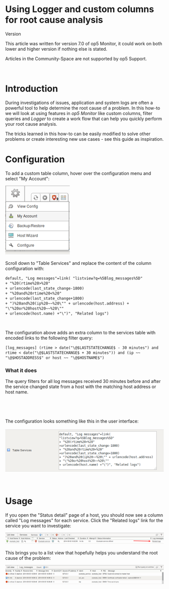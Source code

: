 # Using Logger and custom columns for root cause analysis

Version

This article was written for version 7.0 of op5 Monitor, it could work on both lower and higher version if nothing else is stated.

Articles in the Community-Space are not supported by op5 Support.

 

# Introduction

During investigations of issues, application and system logs are often a powerful tool to help determine the root cause of a problem.
In this how-to we will look at using features in *op5 Monitor* like custom columns, filter queries and *Logger* to create a work flow that can help you quickly perform your root cause analysis.

The tricks learned in this how-to can be easily modified to solve other problems or create interesting new use cases - see this guide as inspiration.

# Configuration

To add a custom table column, hover over the configuration menu and select "My Account":

![](attachments/10944553/11141124.png)

Scroll down to "Table Services" and replace the content of the column configuration with:

``` {.text data-syntaxhighlighter-params="brush: text; gutter: false; theme: Confluence" data-theme="Confluence" style="brush: text; gutter: false; theme: Confluence"}
default, "Log messages"=link( "listview?q=%5Blog_messages%5D" 
+ "%20(rtime%20>%20" 
+ urlencode(last_state_change-1800) 
+ "%20and%20rtime%20<%20" 
+ urlencode(last_state_change+1800) 
+ ")%20and%20(ip%20~~%20\"" + urlencode(host.address) + "\"%20or%20host%20~~%20\"" 
+ urlencode(host.name) +"\")", "Related logs")
```

 

The configuration above adds an extra column to the services table with encoded links to the following filter query:

``` {.text data-syntaxhighlighter-params="brush: text; gutter: false; theme: Confluence" data-theme="Confluence" style="brush: text; gutter: false; theme: Confluence"}
[log_messages] (rtime > date("\@$LASTSTATECHANGE$ - 30 minutes") and rtime < date("\@$LASTSTATECHANGE$ + 30 minutes")) and (ip ~~ "\@$HOSTADDRESS$" or host ~~ "\@$HOSTNAME$")
```

### What it does

The query filters for all log messages received 30 minutes before and after the service changed state from a host with the matching host address or host name.

 

 

The configuration looks something like this in the user interface:

![](attachments/10944553/11141126.png)

 

# Usage

If you open the "Status detail" page of a host, you should now see a column called "Log messages" for each service.
Click the "Related logs" link for the service you want to investigate:

![](attachments/10944553/11141122.png)

This brings you to a list view that hopefully helps you understand the root cause of the problem:

![](attachments/10944553/11141123.png)

 

 

 

 

